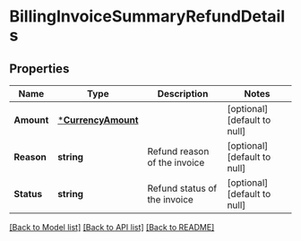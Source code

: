 # BillingInvoiceSummaryRefundDetails

## Properties
Name | Type | Description | Notes
------------ | ------------- | ------------- | -------------
**Amount** | [***CurrencyAmount**](CurrencyAmount.md) |  | [optional] [default to null]
**Reason** | **string** | Refund reason of the invoice | [optional] [default to null]
**Status** | **string** | Refund status of the invoice | [optional] [default to null]

[[Back to Model list]](../README.md#documentation-for-models) [[Back to API list]](../README.md#documentation-for-api-endpoints) [[Back to README]](../README.md)

